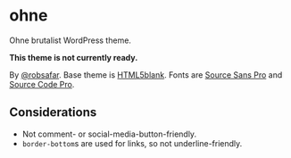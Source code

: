 # ohne

Ohne brutalist WordPress theme.

**This theme is not currently ready.**

By [@robsafar](https:twitter.com/robsafar). Base theme is [HTML5blank](http://html5blank.com/). Fonts are [Source Sans Pro](https://adobe-fonts.github.io/source-sans-pro/) and [Source Code Pro](https://adobe-fonts.github.io/source-code-pro/).

## Considerations

- Not comment- or social-media-button-friendly.
- `border-bottom`s are used for links, so not underline-friendly.
